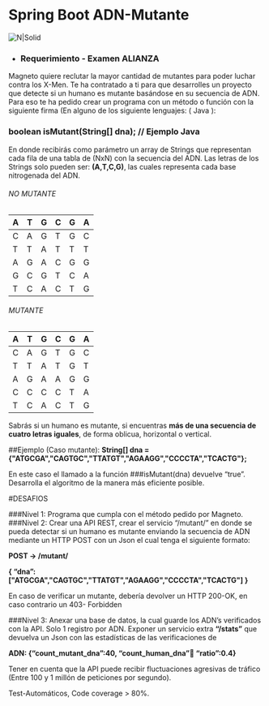 # Spring Boot ADN-Mutante
![N|Solid](https://img.blogs.es/anexom/wp-content/uploads/2019/08/magneto-920x515.jpg)

- ### Requerimiento - Examen ALIANZA
Magneto quiere reclutar la mayor cantidad de mutantes para poder luchar contra los X-Men.
Te ha contratado a ti para que desarrolles un proyecto que detecte si un humano es mutante
basándose en su secuencia de ADN.
Para eso te ha pedido crear un programa con un método o función con la siguiente firma (En
alguno de los siguiente lenguajes: ( Java  ):
### boolean isMutant(String[] dna); // Ejemplo Java
En donde recibirás como parámetro un array de Strings que representan cada fila de una tabla
de (NxN) con la secuencia del ADN. Las letras de los Strings solo pueden ser: **(A,T,C,G)**, las
cuales representa cada base nitrogenada del ADN. 
###### NO MUTANTE

| A | T | G | C | G | A |
|---|---|---|---|---|---|
| C | A | G | T | G | C |
| T | T | A | T | T | T |
| A | G | A | C | G | G |
| G | C | G | T | C | A |
| T | C | A | C | T | G |

###### MUTANTE

| A | T | G | C | G | A |
|---|---|---|---|---|---|
| C | A | G | T | G | C |
| T | T | A | T | G | T |
| A | G | A | A | G | G |
| C | C | C | C | T | A |
| T | C | A | C | T | G |

Sabrás si un humano es mutante, si encuentras **más de una secuencia de cuatro letras
iguales**, de forma oblicua, horizontal o vertical.

##Ejemplo (Caso mutante):
**String[] dna = {"ATGCGA","CAGTGC","TTATGT","AGAAGG","CCCCTA","TCACTG"};**

En este caso el llamado a la función
###isMutant(dna) devuelve “true”.
Desarrolla el algoritmo de la manera más eficiente posible.

#DESAFIOS

###Nivel 1:
Programa que cumpla con el método pedido por Magneto. 
###Nivel 2:
Crear una API REST, crear el servicio “/mutant/” en donde se pueda detectar si un humano es
mutante enviando la secuencia de ADN mediante un HTTP POST con un Json el cual tenga el
siguiente formato: 

**POST → /mutant/**

**{
“dna”:["ATGCGA","CAGTGC","TTATGT","AGAAGG","CCCCTA","TCACTG"]
}**

En caso de verificar un mutante, debería devolver un HTTP 200-OK, en caso contrario un 403-
Forbidden 

###Nivel 3:
Anexar una base de datos, la cual guarde los ADN’s verificados con la API.
Solo 1 registro por ADN.
Exponer un servicio extra **“/stats”** que devuelva un Json con las estadísticas de las
verificaciones de

**ADN: {“count_mutant_dna”:40, “count_human_dna”:100: “ratio”:0.4}**

Tener en cuenta que la API puede recibir fluctuaciones agresivas de tráfico (Entre 100 y 1
millón de peticiones por segundo).

Test-Automáticos, Code coverage > 80%.
